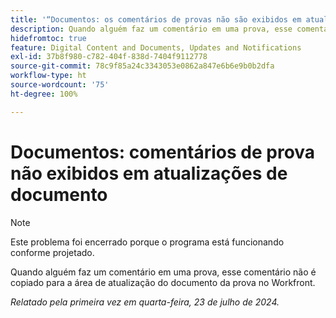 ```yaml
---
title: '“Documentos: os comentários de provas não são exibidos em atualizações do documento”'
description: Quando alguém faz um comentário em uma prova, esse comentário não é copiado para a área de atualização do documento da prova no Workfront.
hidefromtoc: true
feature: Digital Content and Documents, Updates and Notifications
exl-id: 37b8f980-c782-404f-838d-7404f9112778
source-git-commit: 78c9f85a24c3343053e0862a847e6b6e9b0b2dfa
workflow-type: ht
source-wordcount: '75'
ht-degree: 100%

---
```


# Documentos: comentários de prova não exibidos em atualizações de documento

>[!NOTE]
>
>Este problema foi encerrado porque o programa está funcionando conforme projetado.

Quando alguém faz um comentário em uma prova, esse comentário não é copiado para a área de atualização do documento da prova no Workfront.

_Relatado pela primeira vez em quarta-feira, 23 de julho de 2024._
